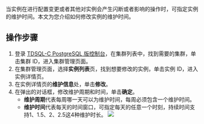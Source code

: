 当实例在进行配置变更或者其他对实例会产生闪断或者影响的操作时，可指定实例的维护时间。本文为您介绍如何修改实例的维护时间。

## 操作步骤
1. 登录 [TDSQL-C PostgreSQL 版控制台](https://console.cloud.tencent.com/cynosdb?dbType=POSTGRESQL)，在集群列表中，找到需要的集群，单击集群 ID，进入集群管理页面。
2. 在集群管理页面，选择**实例列表**页，找到想要修改的实例，单击实例 ID，进入实例详情页。
3. 在实例详情页的**维护信息**处，单击**修改**。
4. 在弹出的对话框，修改维护周期和时间，单击**确定**。
   - **维护周期**代表每周哪一天可以为维护时间，每周必须包含一个维护时间。
   - **维护时间**代表每天的时间窗口，可指定每天的任意一个时刻，持续时间支持1、1.5、2、2.5这4种维护时长。
![](https://main.qcloudimg.com/raw/98eac55a19628e444ab44b0ebdc16b74.png)
